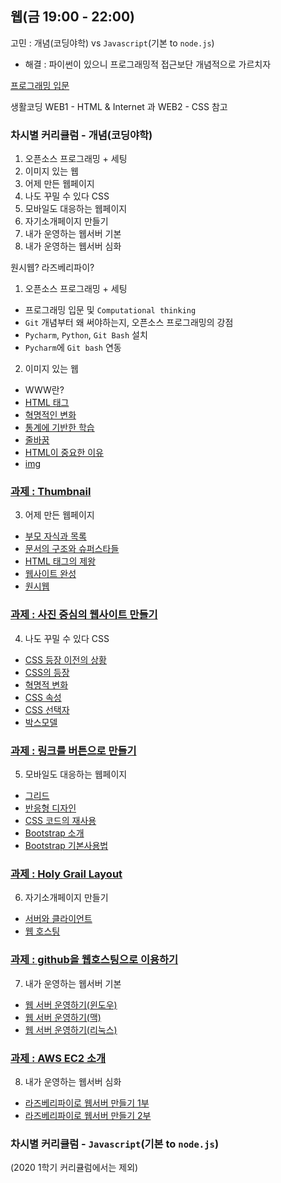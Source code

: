 ## 웹(금 19:00 - 22:00)

고민 : 개념(코딩야학) vs `Javascript`(기본 to `node.js`)

- 해결 : 파이썬이 있으니 프로그래밍적 접근보단 개념적으로 가르치자

[프로그래밍 입문](https://www.notion.so/d50b357f0a974ca8b79aa133c78b89ce)

생활코딩 WEB1 - HTML & Internet 과 WEB2 - CSS 참고

### 차시별 커리큘럼 - 개념(코딩야학)

1. 오픈소스 프로그래밍 + 세팅
2. 이미지 있는 웹
3. 어제 만든 웹페이지
4. 나도 꾸밀 수 있다 CSS
5. 모바일도 대응하는 웹페이지
6. 자기소개페이지 만들기
7. 내가 운영하는 웹서버 기본
8. 내가 운영하는 웹서버 심화

원시웹? 라즈베리파이?

  1. 오픈소스 프로그래밍 + 세팅
  - 프로그래밍 입문 및 `Computational thinking`
  - `Git` 개념부터 왜 써야하는지, 오픈소스 프로그래밍의 강점
  - `Pycharm`, `Python`, `Git Bash` 설치
  - `Pycharm`에 `Git bash` 연동

  2. 이미지 있는 웹
  - WWW란?
  - [HTML 태그](https://opentutorials.org/course/3084/18392)
  - [혁명적인 변화](https://opentutorials.org/course/3084/18400)
  - [통계에 기반한 학습](https://opentutorials.org/course/3084/18452)
  - [줄바꿈](https://opentutorials.org/course/3084/18403)
  - [HTML이 중요한 이유](https://opentutorials.org/course/3084/18488)
  - [img](https://opentutorials.org/course/3084/18407)

  ### [과제 : Thumbnail](https://opentutorials.org/course/2473/13702)

  3. 어제 만든 웹페이지
  - [부모 자식과 목록](https://opentutorials.org/course/3084/18408)
  - [문서의 구조와 슈퍼스타들](https://opentutorials.org/course/3084/18409)
  - [HTML 태그의 제왕](https://opentutorials.org/course/3084/18418)
  - [웹사이트 완성](https://opentutorials.org/course/3084/18431)
  - [원시웹](https://opentutorials.org/course/3084/18889)
  ### [과제 : 사진 중심의 웹사이트 만들기](https://opentutorials.org/course/2473/13815)

  4. 나도 꾸밀 수 있다 CSS
  - [CSS 등장 이전의 상황](https://opentutorials.org/course/3086/18311)
  - [CSS의 등장](https://opentutorials.org/course/3086/18312)
  - [혁명적 변화](https://opentutorials.org/course/3086/18318)
  - [CSS 속성](https://opentutorials.org/course/3086/18328)
  - [CSS 선택자](https://opentutorials.org/course/3086/18329)
  - [박스모델](https://opentutorials.org/course/3086/18319)
  ### [과제 : 링크를 버튼으로 만들기](https://opentutorials.org/course/2473/13703)

  5. 모바일도 대응하는 웹페이지
  - [그리드](https://opentutorials.org/course/3086/18322)
  - [반응형 디자인](https://opentutorials.org/course/3086/18323)
  - [CSS 코드의 재사용](https://opentutorials.org/course/3086/18327)
  - [Bootstrap 소개](https://opentutorials.org/course/582/2549)
  - [Bootstrap 기본사용법](https://opentutorials.org/course/582/2550)
  ### [과제 : Holy Grail Layout](https://opentutorials.org/course/2473/13570)

  6. 자기소개페이지 만들기
  - [서버와 클라이언트](https://opentutorials.org/course/3084/18890)
  - [웹 호스팅](https://opentutorials.org/course/3084/18891)
  ### [과제 : github을 웹호스팅으로 이용하기](https://opentutorials.org/course/2473/16117)

  7. 내가 운영하는 웹서버 기본
  - [웹 서버 운영하기(윈도우)](https://opentutorials.org/course/3084/18893)
  - [웹 서버 운영하기(맥)](https://opentutorials.org/course/3084/18894)
  - [웹 서버 운영하기(리눅스)](https://opentutorials.org/course/3084/18895)
  ### [과제 : AWS EC2 소개](https://opentutorials.org/course/2717/11274)

  8. 내가 운영하는 웹서버 심화
  - [라즈베리파이로 웹서버 만들기 1부](https://youtu.be/RPqSbdce5EM)
  - [라즈베리파이로 웹서버 만들기 2부](https://youtu.be/gwkPx9cdNuU)

### 차시별 커리큘럼 - `Javascript`(기본 to `node.js`)

  (2020 1학기 커리큘럼에서는 제외)